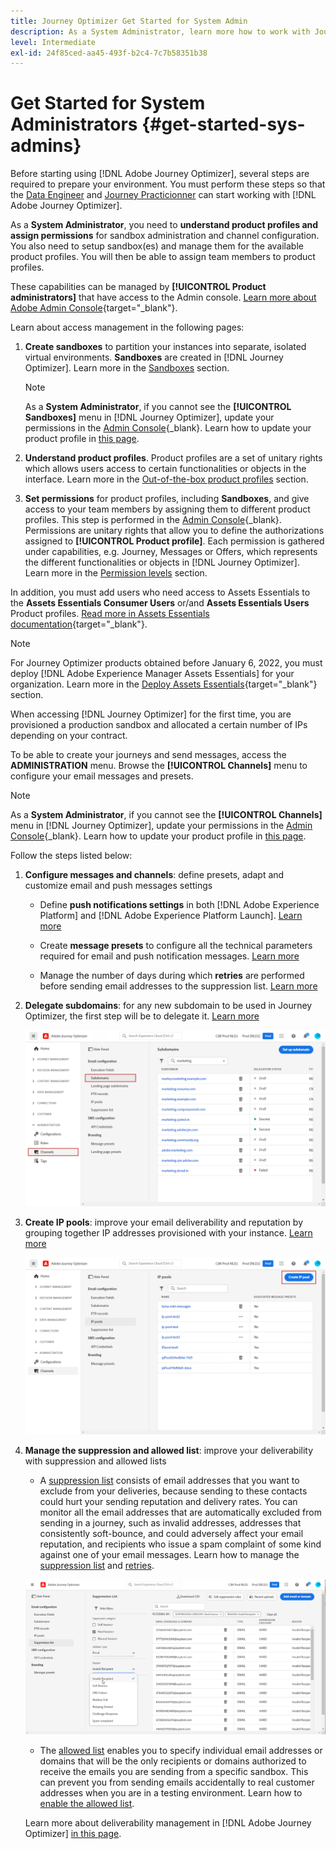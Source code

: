 ```yaml
---
title: Journey Optimizer Get Started for System Admin
description: As a System Administrator, learn more how to work with Journey Optimizer
level: Intermediate
exl-id: 24f85ced-aa45-493f-b2c4-7c7b58351b38
---
```

# Get Started for System Administrators {#get-started-sys-admins}

Before starting using [!DNL Adobe Journey Optimizer], several steps are required to prepare your environment.  You must perform these steps so that the [Data Engineer](data-engineer.md) and [Journey Practicionner](marketer.md) can start working with [!DNL Adobe Journey Optimizer].


As a **System Administrator**, you need to **understand product profiles and assign permissions** for sandbox administration and channel configuration. You also need to setup sandbox(es) and manage them for the available product profiles. You will then be able to assign team members to product profiles.

These capabilities can be managed by **[!UICONTROL Product administrators]** that have access to the Admin console. [Learn more about Adobe Admin Console](https://helpx.adobe.com/enterprise/admin-guide.html){target="_blank"}.

Learn about access management in the following pages:

1. **Create sandboxes** to partition your instances into separate, isolated virtual environments. **Sandboxes** are created in [!DNL Journey Optimizer]. Learn more in the [Sandboxes](../../administration/sandboxes.md) section.
    
    >[!NOTE]
    >As a **System Administrator**, if you cannot see the **[!UICONTROL Sandboxes]** menu in [!DNL Journey Optimizer], update your permissions in the [Admin Console](https://adminconsole.adobe.com/){_blank}. Learn how to update your product profile in [this page](../../administration/permissions.md#edit-product-profile).
    >
    
1. **Understand product profiles**. Product profiles are a set of unitary rights which allows users access to certain functionalities or objects in the interface. Learn more in the [Out-of-the-box product profiles](../../administration/ootb-product-profiles.md) section.

1. **Set permissions** for product profiles, including **Sandboxes**, and give access to your team members by assigning them to different product profiles. This step is performed in the [Admin Console](https://adminconsole.adobe.com/){_blank}. Permissions are unitary rights that allow you to define the authorizations assigned to **[!UICONTROL Product profile]**. Each permission is gathered under capabilities, e.g. Journey, Messages or Offers, which represents the different functionalities or objects in [!DNL Journey Optimizer]. Learn more in the [Permission levels](../../administration/high-low-permissions.md) section.

In addition, you must add users who need access to Assets Essentials to the **Assets Essentials Consumer Users** or/and **Assets Essentials Users** Product profiles. [Read more in Assets Essentials documentation](https://experienceleague.adobe.com/docs/experience-manager-assets-essentials/help/deploy-administer.html){target="_blank"}.

>[!NOTE]
>For Journey Optimizer products obtained before January 6, 2022, you must deploy [!DNL Adobe Experience Manager Assets Essentials] for your organization. Learn more in the [Deploy Assets Essentials](https://experienceleague.adobe.com/docs/experience-manager-assets-essentials/help/deploy-administer.html){target="_blank"} section.

When accessing [!DNL Journey Optimizer] for the first time, you are provisioned a production sandbox and allocated a certain number of IPs depending on your contract.

To be able to create your journeys and send messages, access the **ADMINISTRATION** menu. Browse the **[!UICONTROL Channels]** menu to configure your email messages and presets.

>[!NOTE]
>As a **System Administrator**, if you cannot see the **[!UICONTROL Channels]** menu in [!DNL Journey Optimizer], update your permissions in the [Admin Console](https://adminconsole.adobe.com/){_blank}. Learn how to update your product profile in [this page](../../administration/permissions.md#edit-product-profile).
>

Follow the steps listed below:

1. **Configure messages and channels**: define presets, adapt and customize email and push messages settings

    * Define **push notifications settings** in both [!DNL Adobe Experience Platform] and [!DNL Adobe Experience Platform Launch]. [Learn more](../../configuration/push-gs.md)

    * Create **message presets** to configure all the technical parameters required for email and push notification messages. [Learn more](../../configuration/message-presets.md)

    * Manage the number of days during which **retries** are performed before sending email addresses to the suppression list. [Learn more](../../configuration/manage-suppression-list.md)

1. **Delegate subdomains**: for any new subdomain to be used in Journey Optimizer, the first step will be to delegate it. [Learn more](../../configuration/about-subdomain-delegation.md)

    ![](../assets/subdomain.png)

1. **Create IP pools**: improve your email deliverability and reputation by grouping together IP addresses provisioned with your instance. [Learn more](../../configuration/ip-pools.md)

    ![](../assets/ip-pool.png)

1. **Manage the suppression and allowed list**: improve your deliverability with suppression and allowed lists
    
    * A [suppression list](../../reports/suppression-list.md) consists of email addresses that you want to exclude from your deliveries, because sending to these contacts could hurt your sending reputation and delivery rates. You can monitor all the email addresses that are automatically excluded from sending in a journey, such as invalid addresses, addresses that consistently soft-bounce, and could adversely affect your email reputation, and recipients who issue a spam complaint of some kind against one of your email messages. Learn how to manage the [suppression list](../../configuration/manage-suppression-list.md) and [retries](../../configuration/retries.md).

    ![](../assets/suppression-list-filtering-example.png)

    * The [allowed list](../../configuration/allow-list.md) enables you to specify individual email addresses or domains that will be the only recipients or domains authorized to receive the emails you are sending from a specific sandbox. This can prevent you from sending emails accidentally to real customer addresses when you are in a testing environment. Learn how to [enable the allowed list](../../configuration/allow-list.md).

    Learn more about deliverability management in [!DNL Adobe Journey Optimizer] [in this page](../../reports/deliverability.md).

